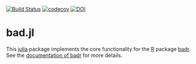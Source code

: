 [![Build Status](https://travis-ci.com/kkmann/bad.jl.svg?branch=master)](https://travis-ci.com/kkmann/bad.jl)
[![codecov](https://codecov.io/gh/kkmann/bad.jl/branch/master/graph/badge.svg?token=8rmVJOQKbE)](https://codecov.io/gh/kkmann/bad.jl)
[![DOI](https://zenodo.org/badge/222330394.svg)](https://zenodo.org/badge/latestdoi/222330394)



# bad.jl

This [julia](https://julialang.org/) package implements the core functionality 
for the [R](https://www.r-project.org/) package [badr](https://github.com/kkmann/badr). 
See the [documentation of badr](???) for more details.
